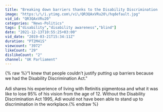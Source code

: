 ```yaml
---
title: "Breaking down barriers thanks to the Disability Discrimination Act #YourStoryOurHistory"
image: "https:\/\/i.ytimg.com\/vi\/QR3QAxVRu20\/hqdefault.jpg"
vid_id: "QR3QAxVRu20"
categories: "News-Politics"
tags: ["disability","disability awareness","blind"]
date: "2021-12-13T10:55:25+03:00"
vid_date: "2019-03-21T15:34:11Z"
duration: "PT2M41S"
viewcount: "3972"
likeCount: "29"
dislikeCount: "2"
channel: "UK Parliament"
---
```

{% raw %}“I knew that people couldn’t justify putting up barriers because we had the Disability Discrimination Act.&quot;<br /><br />Adi shares his experience of living with Retinitis pigmentosa and what it was like to lose 95% of his vision from the age of 12. Without the Disability Discrimination Act 1995, Adi would not have been able to stand up to discrimination in the workplace.{% endraw %}
